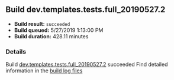 ## Build dev.templates.tests.full_20190527.2
- **Build result:** `succeeded`
- **Build queued:** 5/27/2019 1:13:00 PM
- **Build duration:** 428.11 minutes
### Details
Build [dev.templates.tests.full_20190527.2](https://winappstudio.visualstudio.com/web/build.aspx?pcguid=a4ef43be-68ce-4195-a619-079b4d9834c2&builduri=vstfs%3a%2f%2f%2fBuild%2fBuild%2f28135) succeeded
Find detailed information in the [build log files](https://uwpctdiags.blob.core.windows.net/buildlogs/dev.templates.tests.full_20190527.2_logs.zip)
